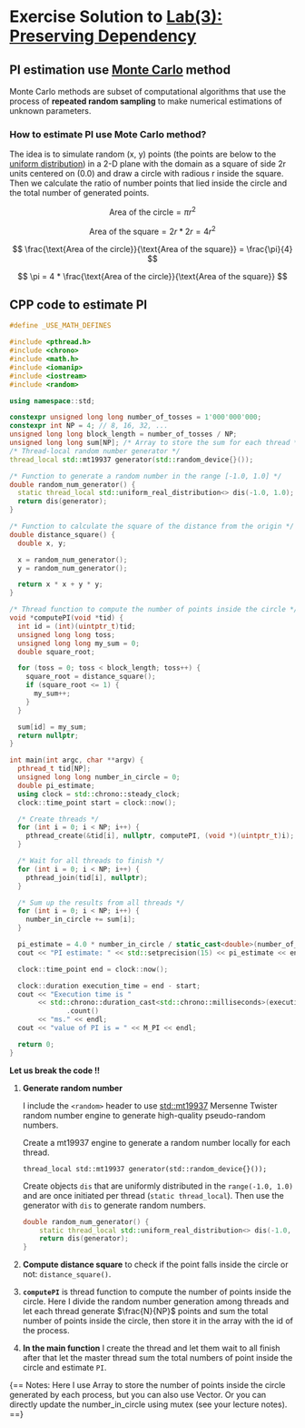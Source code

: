 # Exercise Solution to [Lab(3): Preserving Dependency](https://khalid-elbadawi.github.io/C425/labs/lab03/)

## PI estimation use  [Monte Carlo](https://www.101computing.net/estimating-pi-using-the-monte-carlo-method/#:~:text=One%20method%20to%20estimate%20the%20value%20of%20%CF%80,count%20how%20many%20fall%20in%20the%20enclosed%20circle.) method

Monte Carlo methods are subset of computational algorithms that use the process of **repeated random sampling** to make numerical estimations of unknown parameters.

### How to estimate PI use Mote Carlo method?

The idea is to simulate random (x, y) points (the points are below to the [uniform distribution](https://www.bing.com/ck/a?!&&p=19c5cd0843e4904aJmltdHM9MTcyOTkwMDgwMCZpZ3VpZD0yY2VmNzBlYy01YWNmLTZjNmMtM2I4My02MjUyNWJhNDZkNTQmaW5zaWQ9NTIyMA&ptn=3&ver=2&hsh=3&fclid=2cef70ec-5acf-6c6c-3b83-62525ba46d54&psq=Uniformly+distribution&u=a1aHR0cHM6Ly9ieWp1cy5jb20vbWF0aHMvdW5pZm9ybS1kaXN0cmlidXRpb24v&ntb=1)) in a 2-D plane with the domain as a square of side 2r units centered on (0.0) and draw a circle with radious r inside the square. Then we calculate the ratio of number points that lied inside the circle and the total number of generated points.

$$
\text{Area of the circle} = \pi r^2
$$

$$
\text{Area of the square} =  2r * 2r = 4r^2
$$

$$
\frac{\text{Area of the circle}}{\text{Area of the square}} = \frac{\pi}{4}
$$

$$
\pi = 4 * \frac{\text{Area of the circle}}{\text{Area of the square}}
$$

## CPP code to estimate PI

```cpp
#define _USE_MATH_DEFINES

#include <pthread.h>
#include <chrono>
#include <math.h>
#include <iomanip>
#include <iostream>
#include <random>

using namespace::std;

constexpr unsigned long long number_of_tosses = 1'000'000'000;
constexpr int NP = 4; // 8, 16, 32, ...
unsigned long long block_length = number_of_tosses / NP;
unsigned long long sum[NP]; /* Array to store the sum for each thread */
/* Thread-local random number generator */
thread_local std::mt19937 generator(std::random_device{}());

/* Function to generate a random number in the range [-1.0, 1.0] */
double random_num_generator() {
  static thread_local std::uniform_real_distribution<> dis(-1.0, 1.0);
  return dis(generator);
}

/* Function to calculate the square of the distance from the origin */
double distance_square() {
  double x, y;

  x = random_num_generator();
  y = random_num_generator();

  return x * x + y * y;
}

/* Thread function to compute the number of points inside the circle */
void *computePI(void *tid) {
  int id = (int)(uintptr_t)tid;
  unsigned long long toss;
  unsigned long long my_sum = 0;
  double square_root;

  for (toss = 0; toss < block_length; toss++) {
    square_root = distance_square();
    if (square_root <= 1) {
      my_sum++;
    }
  }

  sum[id] = my_sum;
  return nullptr;
}

int main(int argc, char **argv) {
  pthread_t tid[NP];
  unsigned long long number_in_circle = 0;
  double pi_estimate;
  using clock = std::chrono::steady_clock;
  clock::time_point start = clock::now();

  /* Create threads */
  for (int i = 0; i < NP; i++) {
    pthread_create(&tid[i], nullptr, computePI, (void *)(uintptr_t)i);
  }

  /* Wait for all threads to finish */
  for (int i = 0; i < NP; i++) {
    pthread_join(tid[i], nullptr);
  }

  /* Sum up the results from all threads */
  for (int i = 0; i < NP; i++) {
    number_in_circle += sum[i];
  }

  pi_estimate = 4.0 * number_in_circle / static_cast<double>(number_of_tosses);
  cout << "PI estimate: " << std::setprecision(15) << pi_estimate << endl;

  clock::time_point end = clock::now();

  clock::duration execution_time = end - start;
  cout << "Execution time is "
       << std::chrono::duration_cast<std::chrono::milliseconds>(execution_time)
              .count()
       << "ms." << endl;
  cout << "value of PI is = " << M_PI << endl;

  return 0;
}
```

**Let us break the code !!**

1. **Generate random number**

    I include the `<random>` header to use [std::mt19937](https://www.geeksforgeeks.org/stdmt19937-class-in-cpp/) Mersenne Twister random number engine to generate high-quality pseudo-random numbers.

    Create a mt19937 engine to generate a random number locally for each thread.

    `thread_local std::mt19937 generator(std::random_device{}());`

    Create objects `dis` that are uniformly distributed in the `range(-1.0, 1.0)` and are once initiated per thread (`static thread_local`). Then use the generator with `dis` to generate random numbers.

    ```cpp
    double random_num_generator() {
        static thread_local std::uniform_real_distribution<> dis(-1.0, 1.0);
        return dis(generator);
    }
    ```

2. **Compute distance square** to check if the point falls inside the circle or not: `distance_square()`.

3. **`computePI`** is thread function to compute the number of points inside the circle. Here I divide the random number generation among threads and let each thread generate $\frac{N}{NP}$ points and sum the total number of points inside the circle, then store it in the array with the id of the process.

4. **In the main function** I create the thread and let them wait to all finish after that let the master thread sum the total numbers of point inside the circle and estimate `PI`.

{==
Notes:
Here I use Array to store the number of points inside the circle generated by each process, but you can also use Vector.
Or you can directly update the number_in_circle using mutex (see your lecture notes).  
==}